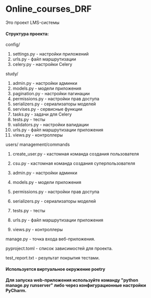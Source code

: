 # Online_courses_DRF
Это проект LMS-системы

#### Структура проекта:
config/
1. settings.py - настройки приложений
2. urls.py - файл маршрутизации
3. celery.py - настройки Celery

study/
1. admin.py - настройки админки
2. models.py - модели приложения
3. pagination.py - настройки пагинации
4. permissions.py - настройки прав доступа
5. serializers.py - сериализаторы моделей
6. servises.py - сервисные функции
7. tasks.py - задачи для Celery
8. tests.py - тесты
9. validators.py - настройки валидации
4. urls.py - файл маршрутизации приложения
5. views.py - контроллеры

users/
management/commands
   1. create_user.py - кастомная команда создания пользователя
   2. csu.py - кастомная команда создания суперпользователя

1. admin.py - настройки админки
2. models.py - модели приложения
3. permissions.py - настройки прав доступа
4. serializers.py - сериализаторы моделей
5. tests.py - тесты
6. urls.py - файл маршрутизации приложения
7. views.py - контроллеры


manage.py - точка входа веб-приложения.

pyproject.toml - список зависимостей для проекта.

test_report.txt - результат покрытия тестами.

#### Используется виртуальное окружение poetry

#### Для запуска web-приложения используйте команду "python manage.py runserver" либо через конфигурационные настройки PyCharm.
